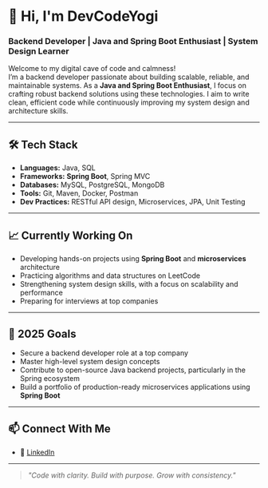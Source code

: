 # 👋 Hi, I'm DevCodeYogi

### Backend Developer | Java and Spring Boot Enthusiast | System Design Learner

Welcome to my digital cave of code and calmness!  
I’m a backend developer passionate about building scalable, reliable, and maintainable systems. As a **Java and Spring Boot Enthusiast**, I focus on crafting robust backend solutions using these technologies. I aim to write clean, efficient code while continuously improving my system design and architecture skills.

---

## 🛠️ Tech Stack

- **Languages:** Java, SQL  
- **Frameworks:** **Spring Boot**, Spring MVC  
- **Databases:** MySQL, PostgreSQL, MongoDB  
- **Tools:** Git, Maven, Docker, Postman  
- **Dev Practices:** RESTful API design, Microservices, JPA, Unit Testing

---

## 📈 Currently Working On

- Developing hands-on projects using **Spring Boot** and **microservices** architecture  
- Practicing algorithms and data structures on LeetCode  
- Strengthening system design skills, with a focus on scalability and performance  
- Preparing for interviews at top companies

---

## 🎯 2025 Goals

- Secure a backend developer role at a top company  
- Master high-level system design concepts  
- Contribute to open-source Java backend projects, particularly in the Spring ecosystem  
- Build a portfolio of production-ready microservices applications using **Spring Boot**

---

## 📫 Connect With Me

- 💼 [LinkedIn](https://www.linkedin.com/in/arpitmishra9554201076/)

---

> *"Code with clarity. Build with purpose. Grow with consistency."*
